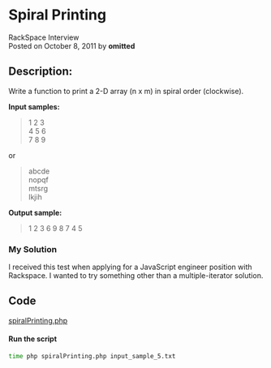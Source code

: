 # Spiral Printing<br />
RackSpace Interview<br />
Posted on October 8, 2011 by **omitted**

## Description:

Write a function to print a 2-D array (n x m) in spiral order (clockwise).


**Input samples:**

> 1 2 3<br />4 5 6<br />7 8 9 

or

>abcde<br/>nopqf<br/>mtsrg<br/>lkjih

**Output sample:**

> 1 2 3 6 9 8 7 4 5

### My Solution

I received this test when applying for a JavaScript engineer position with Rackspace. I wanted to try something other than a multiple-iterator solution.

## Code

[spiralPrinting.php](https://github.com/wrightben/codeeval/blob/master/code/spiralPrinting.php)

#### Run the script
```sh
time php spiralPrinting.php input_sample_5.txt
```